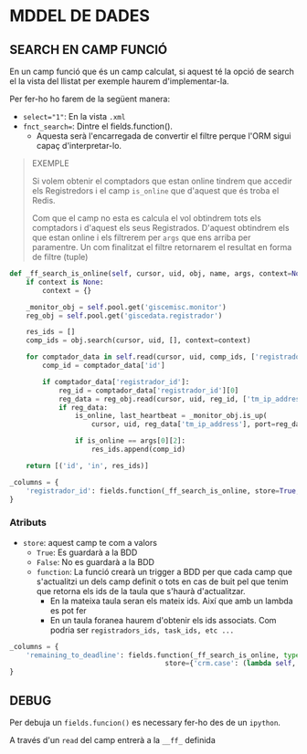 # MDDEL DE DADES

## SEARCH EN CAMP FUNCIÓ

En un camp funció que és un camp calculat, si aquest té la opció de search el la vista del llistat per exemple haurem d'implementar-la.

Per fer-ho ho farem de la següent manera:

* `select="1"`: En la vista `.xml`
* `fnct_search=`: Dintre el fields.function().
  * Aquesta serà l'encarregada de convertir el filtre perque l'ORM sigui capaç d'interpretar-lo.

> EXEMPLE
> 
> Si volem obtenir el comptadors que estan online tindrem que accedir els Registredors i el camp `is_online` que d'aquest que és troba el Redis.
> 
> Com que el camp no esta es calcula el vol obtindrem tots els comptadors i d'aquest els seus Registrados. D'aquest obtindrem els que estan online
> i els filtrerem per `args` que ens arriba per paramentre. Un com finalitzat el filtre retornarem el resultat en forma de filtre (tuple)

```python
def _ff_search_is_online(self, cursor, uid, obj, name, args, context=None):
    if context is None:
        context = {}

    _monitor_obj = self.pool.get('giscemisc.monitor')
    reg_obj = self.pool.get('giscedata.registrador')

    res_ids = []
    comp_ids = obj.search(cursor, uid, [], context=context)

    for comptador_data in self.read(cursor, uid, comp_ids, ['registrador_id'], context=context):
        comp_id = comptador_data['id']

        if comptador_data['registrador_id']:
            reg_id = comptador_data['registrador_id'][0]
            reg_data = reg_obj.read(cursor, uid, reg_id, ['tm_ip_address', 'tm_port'], context=context)
            if reg_data:
                is_online, last_heartbeat = _monitor_obj.is_up(
                    cursor, uid, reg_data['tm_ip_address'], port=reg_data['tm_port'], context=context)

                if is_online == args[0][2]:
                    res_ids.append(comp_id)

    return [('id', 'in', res_ids)]

_columns = {
    'registrador_id': fields.function(_ff_search_is_online, store=True, string="...", type="int")
}
```

### Atributs

* `store`: aquest camp te com a valors
  * `True`: Es guardarà a la BDD
  * `False`: No es guardarà a la BDD
  * `function`: La funció crearà un trigger a BDD per que cada camp que s'actualitzi un dels camp definit o tots en cas de buit
  pel que tenim que retorna els ids de la taula que s'haurà d'actualitzar.
    * En la mateixa taula seran els mateix ids. Així que amb un lambda es pot fer
    * En un taula foranea haurem d'obtenir els ids associats. Com podria ser `registradors_ids, task_ids, etc ...` 
  
```python
_columns = {
    'remaining_to_deadline': fields.function(_ff_search_is_online, type='boolean', method=True, size=6, string=_('is_td_ready'), 
                                      store={'crm.case': (lambda self, cr, uid, ids, c={}: ids, [], 10)})
}
```

## DEBUG

Per debuja un `fields.funcion()` es necessary fer-ho des de un `ipython`.

A través d'un `read` del camp entrerà a la `__ff_` definida
